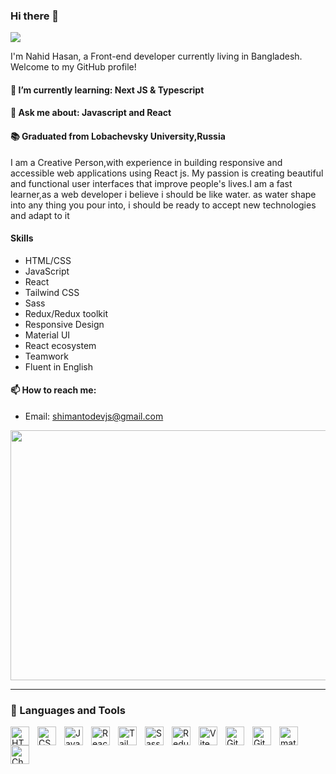 ### Hi there 👋

<img src="https://user-images.githubusercontent.com/88898454/162613510-d24014b6-b4ea-4f67-ba4a-19b4d956ceab.png"/>


I'm Nahid Hasan, a Front-end developer currently living in Bangladesh. Welcome to my GitHub profile!

#### 🌱 I’m currently learning: Next JS & Typescript
#### 💬 Ask me about: Javascript and React
#### 📚 Graduated from Lobachevsky University,Russia

I am a Creative Person,with experience in building responsive and accessible web applications using React js. My passion is creating beautiful and functional user interfaces that improve people's lives.I am a fast learner,as a web developer i believe i should be like water. as water shape into any
thing you pour into, i should be ready to accept new technologies and adapt to it

#### Skills

- HTML/CSS
- JavaScript
- React
- Tailwind CSS
- Sass
- Redux/Redux toolkit
- Responsive Design
- Material UI
- React ecosystem
- Teamwork
- Fluent in English

#### 📫 How to reach me:
- Email: shimantodevjs@gmail.com

<img src="https://cdna.artstation.com/p/assets/images/images/029/049/266/original/ricardo-braga-typing.gif?1596300272" height="400px" width="1000px"
/>



---

### 🧰 Languages and Tools

<img align="left" alt="HTML" width="30px" style="padding-right:10px;" src="https://cdn.jsdelivr.net/gh/devicons/devicon/icons/html5/html5-plain.svg" />
<img align="left" alt="CSS" width="30px" style="padding-right:10px;" src="https://cdn.jsdelivr.net/gh/devicons/devicon/icons/css3/css3-plain.svg" />
<img align="left" alt="JavaScript" width="30px" style="padding-right:10px;" src="https://cdn.jsdelivr.net/gh/devicons/devicon/icons/javascript/javascript-plain.svg" />
<img align="left" alt="React" width="30px" style="padding-right:10px;" src="https://cdn.jsdelivr.net/gh/devicons/devicon/icons/react/react-original.svg" />
<img align="left" alt="Tailwind CSS" width="30px" style="padding-right:10px;" src="https://cdn.jsdelivr.net/gh/devicons/devicon/icons/tailwindcss/tailwindcss-plain.svg" />
<img align="left" alt="Sass" width="30px" style="padding-right:10px;" src="https://cdn.jsdelivr.net/gh/devicons/devicon/icons/sass/sass-original.svg" />
<img align="left" alt="Redux" width="30px" style="padding-right:10px;" src="https://cdn.jsdelivr.net/gh/devicons/devicon/icons/redux/redux-original.svg" />
<img align="left" alt="Vite" width="30px" style="padding-right:10px;" src="https://www.svgrepo.com/show/374167/vite.svg" />
<img align="left" alt="Git" width="30px" style="padding-right:10px;" src="https://cdn.jsdelivr.net/gh/devicons/devicon/icons/git/git-original.svg" />
<img align="left" alt="GitHub" width="30px" style="padding-right:10px;" src="https://upload.wikimedia.org/wikipedia/commons/thumb/a/ae/Github-desktop-logo-symbol.svg/128px-Github-desktop-logo-symbol.svg.png?20200316183539" />
<img align="left" alt="materialUI" width="30px" style="padding-right:10px;" src="https://cdn.jsdelivr.net/gh/devicons/devicon/icons/materialui/materialui-original.svg" />
<img align="left" alt="ChatGTP" width="30px" style="padding-right:10px;" src="https://upload.wikimedia.org/wikipedia/commons/0/04/ChatGPT_logo.svg" />
<br />




<!--
**shimantodevjs/shimantodevjs** is a ✨ _special_ ✨ repository because its `README.md` (this file) appears on your GitHub profile.

Here are some ideas to get you started:

- 🔭 I’m currently working on ...
- 🌱 I’m currently learning ...
- 👯 I’m looking to collaborate on ...
- 🤔 I’m looking for help with ...
- 💬 Ask me about ...
- 📫 How to reach me: ...
- 😄 Pronouns: ...
- ⚡ Fun fact: ...
-->
